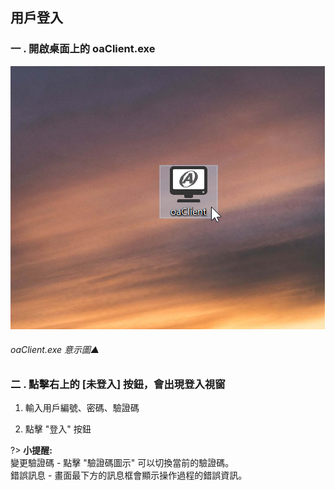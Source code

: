 ## 用戶登入

### 一 . 開啟桌面上的 oaClient.exe

![oaClient.exe 意示圖▲](../assets/oaclient.png)

###### oaClient.exe 意示圖▲

### 二 . 點擊右上的 [未登入] 按鈕，會出現登入視窗

1. 輸入用戶編號、密碼、驗證碼

2. 點擊 "登入" 按鈕

?> **小提醒:** \
變更驗證碼 - 點擊 "驗證碼圖示" 可以切換當前的驗證碼。\
錯誤訊息 - 畫面最下方的訊息框會顯示操作過程的錯誤資訊。

